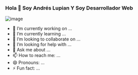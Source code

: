 ### Hola 👋 Soy Andrés Lupian Y Soy Desarrollador Web


![image](https://user-images.githubusercontent.com/90223794/142570152-9f222660-3e76-48a3-9698-acfc6bc16f1d.png)

- 🔭 I’m currently working on ...
- 🌱 I’m currently learning ...
- 👯 I’m looking to collaborate on ...
- 🤔 I’m looking for help with ...
- 💬 Ask me about ...
- 📫 How to reach me: ...
- 😄 Pronouns: ...
- ⚡ Fun fact: ...

